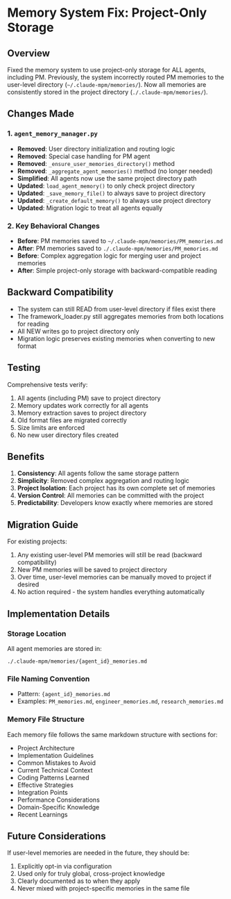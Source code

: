 # Memory System Fix: Project-Only Storage

## Overview
Fixed the memory system to use project-only storage for ALL agents, including PM. Previously, the system incorrectly routed PM memories to the user-level directory (`~/.claude-mpm/memories/`). Now all memories are consistently stored in the project directory (`./.claude-mpm/memories/`).

## Changes Made

### 1. `agent_memory_manager.py`
- **Removed**: User directory initialization and routing logic
- **Removed**: Special case handling for PM agent
- **Removed**: `_ensure_user_memories_directory()` method
- **Removed**: `_aggregate_agent_memories()` method (no longer needed)
- **Simplified**: All agents now use the same project directory path
- **Updated**: `load_agent_memory()` to only check project directory
- **Updated**: `_save_memory_file()` to always save to project directory
- **Updated**: `_create_default_memory()` to always use project directory
- **Updated**: Migration logic to treat all agents equally

### 2. Key Behavioral Changes
- **Before**: PM memories saved to `~/.claude-mpm/memories/PM_memories.md`
- **After**: PM memories saved to `./.claude-mpm/memories/PM_memories.md`
- **Before**: Complex aggregation logic for merging user and project memories
- **After**: Simple project-only storage with backward-compatible reading

## Backward Compatibility
- The system can still READ from user-level directory if files exist there
- The framework_loader.py still aggregates memories from both locations for reading
- All NEW writes go to project directory only
- Migration logic preserves existing memories when converting to new format

## Testing
Comprehensive tests verify:
1. All agents (including PM) save to project directory
2. Memory updates work correctly for all agents
3. Memory extraction saves to project directory
4. Old format files are migrated correctly
5. Size limits are enforced
6. No new user directory files created

## Benefits
1. **Consistency**: All agents follow the same storage pattern
2. **Simplicity**: Removed complex aggregation and routing logic
3. **Project Isolation**: Each project has its own complete set of memories
4. **Version Control**: All memories can be committed with the project
5. **Predictability**: Developers know exactly where memories are stored

## Migration Guide
For existing projects:
1. Any existing user-level PM memories will still be read (backward compatibility)
2. New PM memories will be saved to project directory
3. Over time, user-level memories can be manually moved to project if desired
4. No action required - the system handles everything automatically

## Implementation Details

### Storage Location
All agent memories are stored in:
```
./.claude-mpm/memories/{agent_id}_memories.md
```

### File Naming Convention
- Pattern: `{agent_id}_memories.md`
- Examples: `PM_memories.md`, `engineer_memories.md`, `research_memories.md`

### Memory File Structure
Each memory file follows the same markdown structure with sections for:
- Project Architecture
- Implementation Guidelines
- Common Mistakes to Avoid
- Current Technical Context
- Coding Patterns Learned
- Effective Strategies
- Integration Points
- Performance Considerations
- Domain-Specific Knowledge
- Recent Learnings

## Future Considerations
If user-level memories are needed in the future, they should be:
1. Explicitly opt-in via configuration
2. Used only for truly global, cross-project knowledge
3. Clearly documented as to when they apply
4. Never mixed with project-specific memories in the same file